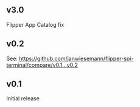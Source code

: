 ## v3.0

Flipper App Catalog fix

## v0.2

See: https://github.com/janwiesemann/flipper-spi-terminal/compare/v0.1...v0.2


## v0.1

Initial release
